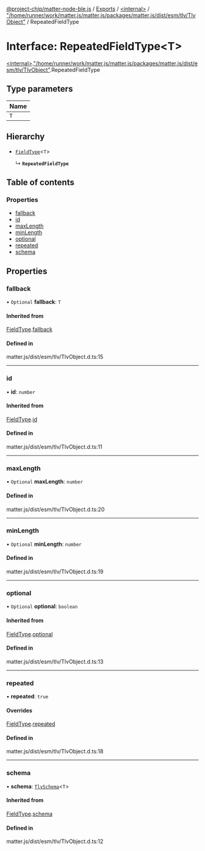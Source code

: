 [@project-chip/matter-node-ble.js](../README.md) / [Exports](../modules.md) / [\<internal\>](../modules/internal_.md) / ["/home/runner/work/matter.js/matter.js/packages/matter.js/dist/esm/tlv/TlvObject"](../modules/internal_.__home_runner_work_matter_js_matter_js_packages_matter_js_dist_esm_tlv_TlvObject_.md) / RepeatedFieldType

# Interface: RepeatedFieldType\<T\>

[\<internal\>](../modules/internal_.md).["/home/runner/work/matter.js/matter.js/packages/matter.js/dist/esm/tlv/TlvObject"](../modules/internal_.__home_runner_work_matter_js_matter_js_packages_matter_js_dist_esm_tlv_TlvObject_.md).RepeatedFieldType

## Type parameters

| Name |
| :------ |
| `T` |

## Hierarchy

- [`FieldType`](internal_.FieldType.md)\<`T`\>

  ↳ **`RepeatedFieldType`**

## Table of contents

### Properties

- [fallback](internal_.__home_runner_work_matter_js_matter_js_packages_matter_js_dist_esm_tlv_TlvObject_.RepeatedFieldType.md#fallback)
- [id](internal_.__home_runner_work_matter_js_matter_js_packages_matter_js_dist_esm_tlv_TlvObject_.RepeatedFieldType.md#id)
- [maxLength](internal_.__home_runner_work_matter_js_matter_js_packages_matter_js_dist_esm_tlv_TlvObject_.RepeatedFieldType.md#maxlength)
- [minLength](internal_.__home_runner_work_matter_js_matter_js_packages_matter_js_dist_esm_tlv_TlvObject_.RepeatedFieldType.md#minlength)
- [optional](internal_.__home_runner_work_matter_js_matter_js_packages_matter_js_dist_esm_tlv_TlvObject_.RepeatedFieldType.md#optional)
- [repeated](internal_.__home_runner_work_matter_js_matter_js_packages_matter_js_dist_esm_tlv_TlvObject_.RepeatedFieldType.md#repeated)
- [schema](internal_.__home_runner_work_matter_js_matter_js_packages_matter_js_dist_esm_tlv_TlvObject_.RepeatedFieldType.md#schema)

## Properties

### fallback

• `Optional` **fallback**: `T`

#### Inherited from

[FieldType](internal_.FieldType.md).[fallback](internal_.FieldType.md#fallback)

#### Defined in

matter.js/dist/esm/tlv/TlvObject.d.ts:15

___

### id

• **id**: `number`

#### Inherited from

[FieldType](internal_.FieldType.md).[id](internal_.FieldType.md#id)

#### Defined in

matter.js/dist/esm/tlv/TlvObject.d.ts:11

___

### maxLength

• `Optional` **maxLength**: `number`

#### Defined in

matter.js/dist/esm/tlv/TlvObject.d.ts:20

___

### minLength

• `Optional` **minLength**: `number`

#### Defined in

matter.js/dist/esm/tlv/TlvObject.d.ts:19

___

### optional

• `Optional` **optional**: `boolean`

#### Inherited from

[FieldType](internal_.FieldType.md).[optional](internal_.FieldType.md#optional)

#### Defined in

matter.js/dist/esm/tlv/TlvObject.d.ts:13

___

### repeated

• **repeated**: ``true``

#### Overrides

[FieldType](internal_.FieldType.md).[repeated](internal_.FieldType.md#repeated)

#### Defined in

matter.js/dist/esm/tlv/TlvObject.d.ts:18

___

### schema

• **schema**: [`TlvSchema`](../classes/internal_.TlvSchema.md)\<`T`\>

#### Inherited from

[FieldType](internal_.FieldType.md).[schema](internal_.FieldType.md#schema)

#### Defined in

matter.js/dist/esm/tlv/TlvObject.d.ts:12
